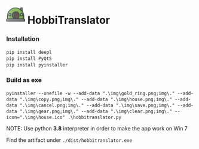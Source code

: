 # <img src="img/house.png" alt="ico" width="50"/> HobbiTranslator

### Installation
`pip install deepl` \
`pip install PyQt5` \
`pip install pyinstaller`


### Build as exe
```shell
pyinstaller --onefile -w --add-data ".\img\gold_ring.png;img\." --add-data ".\img\copy.png;img\." --add-data ".\img\house.png;img\." --add-data ".\img\cancel.png;img\." --add-data ".\img\save.png;img\." --add-data ".\img\gear.png;img\." --add-data ".\img\clear.png;img\." --icon=".\img\house.ico" .\hobbitranslator.py
```
NOTE: Use python **3.8** interpreter in order to make the app work on Win 7 

Find the artifact under `./dist/hobbitranslator.exe` 